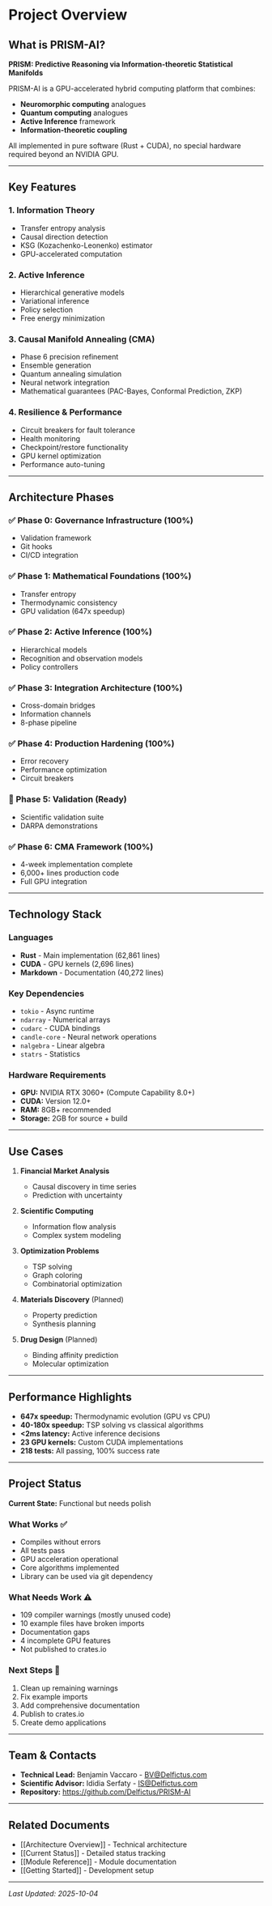 # Project Overview

## What is PRISM-AI?

**PRISM: Predictive Reasoning via Information-theoretic Statistical Manifolds**

PRISM-AI is a GPU-accelerated hybrid computing platform that combines:
- **Neuromorphic computing** analogues
- **Quantum computing** analogues
- **Active Inference** framework
- **Information-theoretic coupling**

All implemented in pure software (Rust + CUDA), no special hardware required beyond an NVIDIA GPU.

---

## Key Features

### 1. **Information Theory**
- Transfer entropy analysis
- Causal direction detection
- KSG (Kozachenko-Leonenko) estimator
- GPU-accelerated computation

### 2. **Active Inference**
- Hierarchical generative models
- Variational inference
- Policy selection
- Free energy minimization

### 3. **Causal Manifold Annealing (CMA)**
- Phase 6 precision refinement
- Ensemble generation
- Quantum annealing simulation
- Neural network integration
- Mathematical guarantees (PAC-Bayes, Conformal Prediction, ZKP)

### 4. **Resilience & Performance**
- Circuit breakers for fault tolerance
- Health monitoring
- Checkpoint/restore functionality
- GPU kernel optimization
- Performance auto-tuning

---

## Architecture Phases

### ✅ Phase 0: Governance Infrastructure (100%)
- Validation framework
- Git hooks
- CI/CD integration

### ✅ Phase 1: Mathematical Foundations (100%)
- Transfer entropy
- Thermodynamic consistency
- GPU validation (647x speedup)

### ✅ Phase 2: Active Inference (100%)
- Hierarchical models
- Recognition and observation models
- Policy controllers

### ✅ Phase 3: Integration Architecture (100%)
- Cross-domain bridges
- Information channels
- 8-phase pipeline

### ✅ Phase 4: Production Hardening (100%)
- Error recovery
- Performance optimization
- Circuit breakers

### 🔄 Phase 5: Validation (Ready)
- Scientific validation suite
- DARPA demonstrations

### ✅ Phase 6: CMA Framework (100%)
- 4-week implementation complete
- 6,000+ lines production code
- Full GPU integration

---

## Technology Stack

### Languages
- **Rust** - Main implementation (62,861 lines)
- **CUDA** - GPU kernels (2,696 lines)
- **Markdown** - Documentation (40,272 lines)

### Key Dependencies
- `tokio` - Async runtime
- `ndarray` - Numerical arrays
- `cudarc` - CUDA bindings
- `candle-core` - Neural network operations
- `nalgebra` - Linear algebra
- `statrs` - Statistics

### Hardware Requirements
- **GPU:** NVIDIA RTX 3060+ (Compute Capability 8.0+)
- **CUDA:** Version 12.0+
- **RAM:** 8GB+ recommended
- **Storage:** 2GB for source + build

---

## Use Cases

1. **Financial Market Analysis**
   - Causal discovery in time series
   - Prediction with uncertainty

2. **Scientific Computing**
   - Information flow analysis
   - Complex system modeling

3. **Optimization Problems**
   - TSP solving
   - Graph coloring
   - Combinatorial optimization

4. **Materials Discovery** (Planned)
   - Property prediction
   - Synthesis planning

5. **Drug Design** (Planned)
   - Binding affinity prediction
   - Molecular optimization

---

## Performance Highlights

- **647x speedup:** Thermodynamic evolution (GPU vs CPU)
- **40-180x speedup:** TSP solving vs classical algorithms
- **<2ms latency:** Active inference decisions
- **23 GPU kernels:** Custom CUDA implementations
- **218 tests:** All passing, 100% success rate

---

## Project Status

**Current State:** Functional but needs polish

### What Works ✅
- Compiles without errors
- All tests pass
- GPU acceleration operational
- Core algorithms implemented
- Library can be used via git dependency

### What Needs Work ⚠️
- 109 compiler warnings (mostly unused code)
- 10 example files have broken imports
- Documentation gaps
- 4 incomplete GPU features
- Not published to crates.io

### Next Steps 🎯
1. Clean up remaining warnings
2. Fix example imports
3. Add comprehensive documentation
4. Publish to crates.io
5. Create demo applications

---

## Team & Contacts

- **Technical Lead:** Benjamin Vaccaro - BV@Delfictus.com
- **Scientific Advisor:** Ididia Serfaty - IS@Delfictus.com
- **Repository:** https://github.com/Delfictus/PRISM-AI

---

## Related Documents

- [[Architecture Overview]] - Technical architecture
- [[Current Status]] - Detailed status tracking
- [[Module Reference]] - Module documentation
- [[Getting Started]] - Development setup

---

*Last Updated: 2025-10-04*

